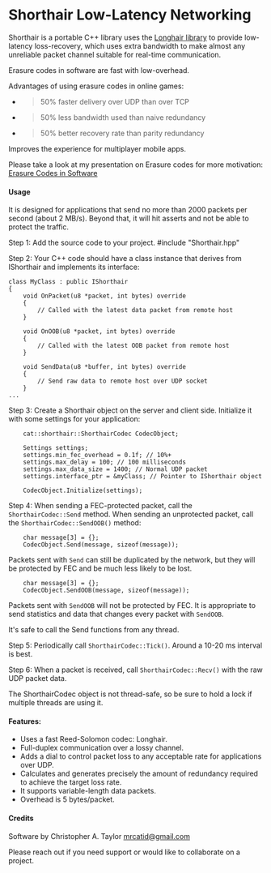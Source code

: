 # Shorthair Low-Latency Networking

Shorthair is a portable C++ library uses the [Longhair library](https://github.com/catid/longhair) to provide low-latency loss-recovery, which uses extra bandwidth to make almost any unreliable packet channel suitable for real-time communication.

Erasure codes in software are fast with low-overhead.

Advantages of using erasure codes in online games:

+ > 50% faster delivery over UDP than over TCP
+ > 50% less bandwidth used than naive redundancy
+ > 50% better recovery rate than parity redundancy

Improves the experience for multiplayer mobile apps.

Please take a look at my presentation on Erasure codes for more motivation:
[Erasure Codes in Software](https://github.com/catid/shorthair/blob/master/docs/ErasureCodesInSoftware.pdf)


#### Usage

It is designed for applications that send no more than 2000 packets per second (about 2 MB/s).  Beyond that, it will hit asserts and not be able to protect the traffic.

Step 1: Add the source code to your project.  #include "Shorthair.hpp"

Step 2: Your C++ code should have a class instance that derives from IShorthair and
implements its interface:

~~~
class MyClass : public IShorthair
{
	void OnPacket(u8 *packet, int bytes) override
	{
		// Called with the latest data packet from remote host
	}

	void OnOOB(u8 *packet, int bytes) override
	{
		// Called with the latest OOB packet from remote host
	}

	void SendData(u8 *buffer, int bytes) override
	{
		// Send raw data to remote host over UDP socket
	}
...
~~~

Step 3: Create a Shorthair object on the server and client side.  Initialize it with some settings for your application:

~~~
    cat::shorthair::ShorthairCodec CodecObject;

    Settings settings;
    settings.min_fec_overhead = 0.1f; // 10%+
    settings.max_delay = 100; // 100 milliseconds
    settings.max_data_size = 1400; // Normal UDP packet
    settings.interface_ptr = &myClass; // Pointer to IShorthair object

    CodecObject.Initialize(settings);
~~~

Step 4: When sending a FEC-protected packet, call the `ShorthairCodec::Send` method.  When sending an unprotected packet, call the `ShorthairCodec::SendOOB()` method:

~~~
    char message[3] = {};
    CodecObject.Send(message, sizeof(message));
~~~

Packets sent with `Send` can still be duplicated by the network, but they will be protected by FEC and be much less likely to be lost.

~~~
    char message[3] = {};
    CodecObject.SendOOB(message, sizeof(message));
~~~

Packets sent with `SendOOB` will not be protected by FEC.  It is appropriate to send statistics and data that changes every packet with `SendOOB`.

It's safe to call the Send functions from any thread.

Step 5: Periodically call `ShorthairCodec::Tick()`.  Around a 10-20 ms interval is best.

Step 6: When a packet is received, call `ShorthairCodec::Recv()` with the raw UDP packet data.

The ShorthairCodec object is not thread-safe, so be sure to hold a lock if multiple threads are using it.


#### Features:

+ Uses a fast Reed-Solomon codec: Longhair.
+ Full-duplex communication over a lossy channel.
+ Adds a dial to control packet loss to any acceptable rate for applications over UDP.
+ Calculates and generates precisely the amount of redundancy required to achieve the target loss rate.
+ It supports variable-length data packets.
+ Overhead is 5 bytes/packet.


#### Credits

Software by Christopher A. Taylor mrcatid@gmail.com

Please reach out if you need support or would like to collaborate on a project.


